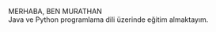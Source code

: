 MERHABA, BEN MURATHAN                                                                                                                                                                                                             
Java ve Python programlama dili üzerinde eğitim almaktayım.
